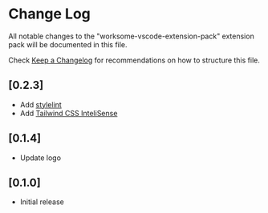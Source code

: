 # Change Log

All notable changes to the "worksome-vscode-extension-pack" extension pack will be documented in this file.

Check [Keep a Changelog](http://keepachangelog.com/) for recommendations on how to structure this file.

## [0.2.3]

- Add [stylelint](https://marketplace.visualstudio.com/items?itemName=stylelint.vscode-stylelint)
- Add [Tailwind CSS InteliSense](https://marketplace.visualstudio.com/items?itemName=bradlc.vscode-tailwindcss)

## [0.1.4]

- Update logo

## [0.1.0]

- Initial release
